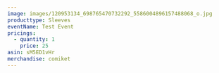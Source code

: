 ```yaml
---
image: images/120953134_698765470732292_5586004896157488068_o.jpg
producttype: Sleeves
eventName: Test Event
pricings:
  - quantity: 1
    price: 25
asin: sM5ED1vHr
merchandise: comiket
---
```

